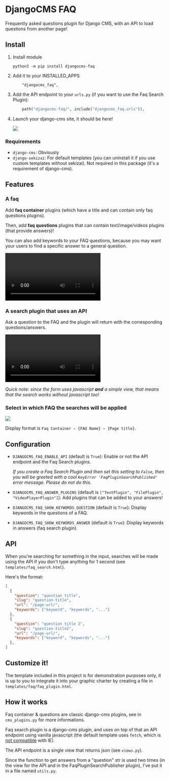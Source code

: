 # DjangoCMS FAQ

Frequently asked questions plugin for Django CMS, with an API to load questions from another page!

## Install

1) Install module
   ```
   python3 -m pip install djangocms-faq
   ```

2) Add it to your INSTALLED_APPS
   ```
       "djangocms_faq",
   ```

3) Add the API endpoint to your `urls.py` (if you want to use the Faq Search Plugin):
    ```python
        path("djangocms-faq/", include("djangocms_faq.urls")),
    ```

4) Launch your django-cms site, it should be here!

    ![](https://gitlab.com/kapt/open-source/djangocms-faq/uploads/4d774d9e28e4125db633e80234569c2e/image.png)

### Requirements

* `django-cms`: Obviously
* `django-sekizai`: For default templates (you can uninstall it if you use custom templates without sekizai). Not required in this package (it's a requirement of django-cms).

## Features

### A faq

Add **faq container** plugins (which have a title and can contain only faq questions plugins).

Then, add **faq questions** plugins that can contain text/image/videos plugins (that provide answers)!

You can also add keywords to your FAQ questions, because you may want your users to find a specific answer to a general question.

![Here's a small demo video](https://gitlab.com/kapt/open-source/djangocms-faq/uploads/c255a0763de90fd10dff72a013c2990e/create-faq-demo.webm)

### A search plugin that uses an API

Ask a question to the FAQ and the plugin will return with the corresponding questions/answers.

![Here's another small demo video](https://gitlab.com/kapt/open-source/djangocms-faq/uploads/7762aa21673c498686f5b19c3cc37a54/create-faq-search-plugin-demo.webm)

*Quick note: since the form uses javascript **and** a simple view, that means that the search works without javascript too!*

### Select in which FAQ the searches will be applied

![](https://gitlab.com/kapt/open-source/djangocms-faq/uploads/eb973135b140f8fcf7fe455aed3ffca5/image.png)

Display format is `Faq Container − {FAQ Name} − {Page title}`.

## Configuration

* `DJANGOCMS_FAQ_ENABLE_API` (default is `True`): Enable or not the API endpoint and the Faq Search plugins.

    *If you create a Faq Search Plugin and then set this setting to `False`, then you will be greeted with a cool `KeyError 'FaqPluginSearchPublished'` error message. Please do not do this.*

* `DJANGOCMS_FAQ_ANSWER_PLUGINS` (default is `["TextPlugin", "FilePlugin", "VideoPlayerPlugin"]`): Add plugins that can be added to your answers!

* `DJANGOCMS_FAQ_SHOW_KEYWORDS_QUESTION` (default is `True`): Display keywords in the questions of a FAQ.

* `DJANGOCMS_FAQ_SHOW_KEYWORDS_ANSWER` (default is `True`): Display keywords in answers (faq search plugin).

## API

When you're searching for something in the input, searches will be made using the API if you don't type anything for 1 second (see `templates/faq_search.html`).

Here's the format:

```json
[
  {
    "question": "question title",
    "slug": "question-title",
    "url": "/page-url/",
    "keywords": ["keyword", "keywords", "..."]
  },
  {
    "question": "question title 2",
    "slug": "question-title2",
    "url": "/page-url/",
    "keywords": ["keyword", "keywords", "..."]
  },
]
```

## Customize it!

The template included in this project is for demonstration purposes only, it is up to you to integrate it into your graphic charter by creating a file in `templates/faq/faq_plugin.html`.

## How it works

Faq container & questions are classic django-cms plugins, see in `cms_plugins.py` for more informations.

Faq search plugin is a django-cms plugin, and uses on top of that an API endpoint using vanilla javascript (the default template uses `fetch`, which is [not compatible](https://caniuse.com/fetch) with IE).

The API endpoint is a single view that returns json (see `views.py`).

Since the function to get answers from a "question" str is used two times (in the view for the API and in the FaqPluginSearchPublisher plugin), I've put it in a file named `utils.py`.
